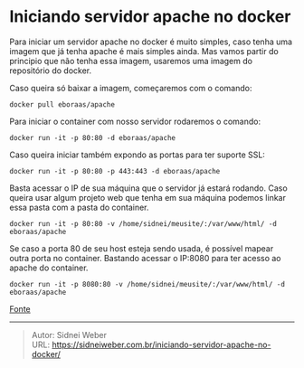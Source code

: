 # Iniciando servidor apache no docker

Para iniciar um servidor apache no docker é muito simples, caso tenha uma imagem que já tenha apache é mais simples ainda. Mas vamos partir do principio que não tenha essa imagem, usaremos uma imagem do repositório do docker.

Caso queira só baixar a imagem, começaremos com o comando:

```shell
docker pull eboraas/apache
```

Para iniciar o container com nosso servidor rodaremos o comando:

```shell
docker run -it -p 80:80 -d eboraas/apache
```

Caso queira iniciar também expondo as portas para ter suporte SSL:

```shell
docker run -it -p 80:80 -p 443:443 -d eboraas/apache
```

Basta acessar o IP de sua máquina que o servidor já estará rodando. Caso queira usar algum projeto web que tenha em sua máquina podemos linkar essa pasta com a pasta do container.

```shell
docker run -it -p 80:80 -v /home/sidnei/meusite/:/var/www/html/ -d eboraas/apache
```

Se caso a porta 80 de seu host esteja sendo usada, é possível mapear outra porta no container. Bastando acessar o IP:8080 para ter acesso ao apache do container.

```shell
docker run -it -p 8080:80 -v /home/sidnei/meusite/:/var/www/html/ -d eboraas/apache
```

[Fonte](https://hub.docker.com/r/eboraas/apache/)

---

> Autor: Sidnei Weber  
> URL: https://sidneiweber.com.br/iniciando-servidor-apache-no-docker/  

